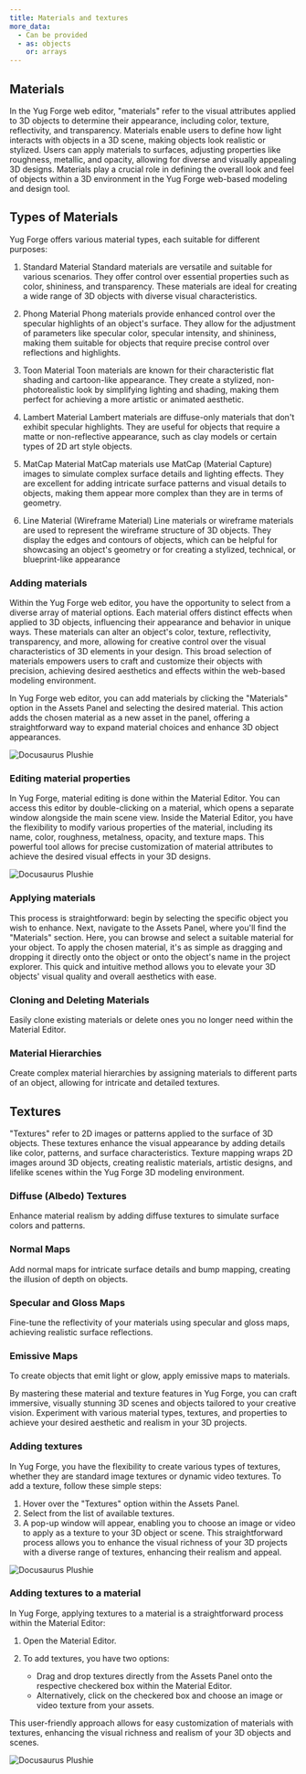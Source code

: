 ```yaml
---
title: Materials and textures
more_data:
  - Can be provided
  - as: objects
    or: arrays
---
```


## Materials

In the Yug Forge web editor, "materials" refer to the visual attributes applied to 3D objects to determine their appearance, including color, texture, reflectivity, and transparency. Materials enable users to define how light interacts with objects in a 3D scene, making objects look realistic or stylized. Users can apply materials to surfaces, adjusting properties like roughness, metallic, and opacity, allowing for diverse and visually appealing 3D designs. Materials play a crucial role in defining the overall look and feel of objects within a 3D environment in the Yug Forge web-based modeling and design tool.

## Types of Materials

Yug Forge offers various material types, each suitable for different purposes:

1. Standard Material
Standard materials are versatile and suitable for various scenarios. They offer control over essential properties such as color, shininess, and transparency. These materials are ideal for creating a wide range of 3D objects with diverse visual characteristics.

2. Phong Material
Phong materials provide enhanced control over the specular highlights of an object's surface. They allow for the adjustment of parameters like specular color, specular intensity, and shininess, making them suitable for objects that require precise control over reflections and highlights.

3. Toon Material
Toon materials are known for their characteristic flat shading and cartoon-like appearance. They create a stylized, non-photorealistic look by simplifying lighting and shading, making them perfect for achieving a more artistic or animated aesthetic.

4. Lambert Material
Lambert materials are diffuse-only materials that don't exhibit specular highlights. They are useful for objects that require a matte or non-reflective appearance, such as clay models or certain types of 2D art style objects.

5. MatCap Material
MatCap materials use MatCap (Material Capture) images to simulate complex surface details and lighting effects. They are excellent for adding intricate surface patterns and visual details to objects, making them appear more complex than they are in terms of geometry.

6. Line Material (Wireframe Material)
Line materials or wireframe materials are used to represent the wireframe structure of 3D objects. They display the edges and contours of objects, which can be helpful for showcasing an object's geometry or for creating a stylized, technical, or blueprint-like appearance

### Adding materials

Within the Yug Forge web editor, you have the opportunity to select from a diverse array of material options. Each material offers distinct effects when applied to 3D objects, influencing their appearance and behavior in unique ways. These materials can alter an object's color, texture, reflectivity, transparency, and more, allowing for creative control over the visual characteristics of 3D elements in your design. This broad selection of materials empowers users to craft and customize their objects with precision, achieving desired aesthetics and effects within the web-based modeling environment.

In Yug Forge web editor, you can add materials by clicking the "Materials" option in the Assets Panel and selecting the desired material. This action adds the chosen material as a new asset in the panel, offering a straightforward way to expand material choices and enhance 3D object appearances.

![Docusaurus Plushie](./M1.jpg)

### Editing material properties

In Yug Forge, material editing is done within the Material Editor. You can access this editor by double-clicking on a material, which opens a separate window alongside the main scene view. Inside the Material Editor, you have the flexibility to modify various properties of the material, including its name, color, roughness, metalness, opacity, and texture maps. This powerful tool allows for precise customization of material attributes to achieve the desired visual effects in your 3D designs.

![Docusaurus Plushie](./Step6.jpg)

### Applying materials

This process is straightforward: begin by selecting the specific object you wish to enhance. Next, navigate to the Assets Panel, where you'll find the "Materials" section. Here, you can browse and select a suitable material for your object. To apply the chosen material, it's as simple as dragging and dropping it directly onto the object or onto the object's name in the project explorer. This quick and intuitive method allows you to elevate your 3D objects' visual quality and overall aesthetics with ease.

### Cloning and Deleting Materials

Easily clone existing materials or delete ones you no longer need within the Material Editor.

### Material Hierarchies

Create complex material hierarchies by assigning materials to different parts of an object, allowing for intricate and detailed textures.

## Textures

"Textures" refer to 2D images or patterns applied to the surface of 3D objects. These textures enhance the visual appearance by adding details like color, patterns, and surface characteristics. Texture mapping wraps 2D images around 3D objects, creating realistic materials, artistic designs, and lifelike scenes within the Yug Forge 3D modeling environment.

### Diffuse (Albedo) Textures

Enhance material realism by adding diffuse textures to simulate surface colors and patterns.

### Normal Maps

Add normal maps for intricate surface details and bump mapping, creating the illusion of depth on objects.

### Specular and Gloss Maps

Fine-tune the reflectivity of your materials using specular and gloss maps, achieving realistic surface reflections.

### Emissive Maps
To create objects that emit light or glow, apply emissive maps to materials.

By mastering these material and texture features in Yug Forge, you can craft immersive, visually stunning 3D scenes and objects tailored to your creative vision. Experiment with various material types, textures, and properties to achieve your desired aesthetic and realism in your 3D projects.

### Adding textures

In Yug Forge, you have the flexibility to create various types of textures, whether they are standard image textures or dynamic video textures. To add a texture, follow these simple steps: 

1. Hover over the "Textures" option within the Assets Panel.
2. Select from the list of available textures.
3. A pop-up window will appear, enabling you to choose an image or video to apply as a texture to your 3D object or scene. This straightforward process allows you to enhance the visual richness of your 3D projects with a diverse range of textures, enhancing their realism and appeal.

![Docusaurus Plushie](./T.jpg)

### Adding textures to a material

In Yug Forge, applying textures to a material is a straightforward process within the Material Editor:

1. Open the Material Editor.

2. To add textures, you have two options:
   - Drag and drop textures directly from the Assets Panel onto the respective checkered box within the Material Editor.
   - Alternatively, click on the checkered box and choose an image or video texture from your assets.

This user-friendly approach allows for easy customization of materials with textures, enhancing the visual richness and realism of your 3D objects and scenes.

![Docusaurus Plushie](./T2.jpg)
